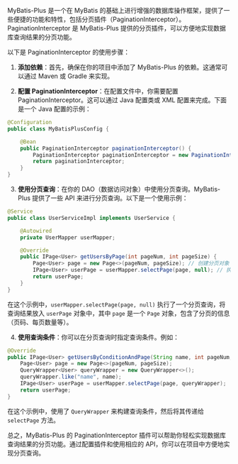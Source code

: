 MyBatis-Plus 是一个在 MyBatis 的基础上进行增强的数据库操作框架，提供了一些便捷的功能和特性，包括分页插件（PaginationInterceptor）。PaginationInterceptor 是 MyBatis-Plus 提供的分页插件，可以方便地实现数据库查询结果的分页功能。

以下是 PaginationInterceptor 的使用步骤：

1. **添加依赖**：首先，确保在你的项目中添加了 MyBatis-Plus 的依赖。这通常可以通过 Maven 或 Gradle 来实现。

2. **配置 PaginationInterceptor**：在配置文件中，你需要配置 PaginationInterceptor。这可以通过 Java 配置类或 XML 配置来完成。下面是一个 Java 配置的示例：

```java
@Configuration
public class MyBatisPlusConfig {

    @Bean
    public PaginationInterceptor paginationInterceptor() {
        PaginationInterceptor paginationInterceptor = new PaginationInterceptor();
        return paginationInterceptor;
    }
}
```

3. **使用分页查询**：在你的 DAO（数据访问对象）中使用分页查询。MyBatis-Plus 提供了一些 API 来进行分页查询。以下是一个使用示例：

```java
@Service
public class UserServiceImpl implements UserService {

    @Autowired
    private UserMapper userMapper;

    @Override
    public IPage<User> getUsersByPage(int pageNum, int pageSize) {
        Page<User> page = new Page<>(pageNum, pageSize); // 创建分页对象
        IPage<User> userPage = userMapper.selectPage(page, null); // 执行分页查询
        return userPage;
    }
}
```

在这个示例中，`userMapper.selectPage(page, null)` 执行了一个分页查询，将查询结果放入 `userPage` 对象中，其中 `page` 是一个 `Page` 对象，包含了分页的信息（页码、每页数量等）。

4. **使用查询条件**：你可以在分页查询时指定查询条件。例如：

```java
@Override
public IPage<User> getUsersByConditionAndPage(String name, int pageNum, int pageSize) {
    Page<User> page = new Page<>(pageNum, pageSize);
    QueryWrapper<User> queryWrapper = new QueryWrapper<>();
    queryWrapper.like("name", name);
    IPage<User> userPage = userMapper.selectPage(page, queryWrapper);
    return userPage;
}
```

在这个示例中，使用了 `QueryWrapper` 来构建查询条件，然后将其传递给 `selectPage` 方法。

总之，MyBatis-Plus 的 PaginationInterceptor 插件可以帮助你轻松实现数据库查询结果的分页功能。通过配置插件和使用相应的 API，你可以在项目中方便地实现分页查询。